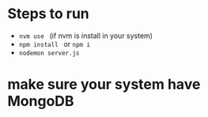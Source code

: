 # Steps to run
- `nvm use ` (if nvm is install in your system)
- `npm install ` or `npm i `
- `nodemon server.js ` 

# make sure your system have MongoDB 

